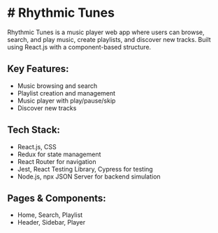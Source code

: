 # # Rhythmic Tunes

Rhythmic Tunes is a music player web app where users can browse, search, and play music, create playlists, and discover new tracks. Built using React.js with a component-based structure.

## Key Features:
- Music browsing and search
- Playlist creation and management
- Music player with play/pause/skip
- Discover new tracks

## Tech Stack:
- React.js, CSS
- Redux for state management
- React Router for navigation
- Jest, React Testing Library, Cypress for testing
- Node.js, npx JSON Server for backend simulation

## Pages & Components:
- Home, Search, Playlist
- Header, Sidebar, Player
